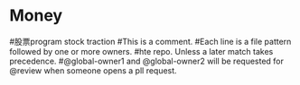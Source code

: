 # Money
#股票program stock traction
#This is a comment.
#Each line is a file pattern followed by one or more owners.
#hte repo. Unless a later match takes precedence.
#@global-owner1 and @global-owner2 will be requested for
@review when someone opens a pll request.
